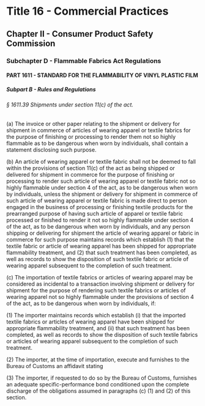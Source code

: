 
# Title 16 - Commercial Practices
## Chapter II - Consumer Product Safety Commission
### Subchapter D - Flammable Fabrics Act Regulations
#### PART 1611 - STANDARD FOR THE FLAMMABILITY OF VINYL PLASTIC FILM
##### Subpart B - Rules and Regulations
###### § 1611.39 Shipments under section 11(c) of the act.

(a) The invoice or other paper relating to the shipment or delivery for shipment in commerce of articles of wearing apparel or textile fabrics for the purpose of finishing or processing to render them not so highly flammable as to be dangerous when worn by individuals, shall contain a statement disclosing such purpose.

(b) An article of wearing apparel or textile fabric shall not be deemed to fall within the provisions of section 11(c) of the act as being shipped or delivered for shipment in commerce for the purpose of finishing or processing to render such article of wearing apparel or textile fabric not so highly flammable under section 4 of the act, as to be dangerous when worn by individuals, unless the shipment or delivery for shipment in commerce of such article of wearing apparel or textile fabric is made direct to person engaged in the business of processing or finishing textile products for the prearranged purpose of having such article of apparel or textile fabric processed or finished to render it not so highly flammable under section 4 of the act, as to be dangerous when worn by individuals, and any person shipping or delivering for shipment the article of wearing apparel or fabric in commerce for such purpose maintains records which establish (1) that the textile fabric or article of wearing apparel has been shipped for appropriate flammability treatment, and (2) that such treatment has been completed, as well as records to show the disposition of such textile fabric or article of wearing apparel subsequent to the completion of such treatment.

(c) The importation of textile fabrics or articles of wearing apparel may be considered as incidental to a transaction involving shipment or delivery for shipment for the purpose of rendering such textile fabrics or articles of wearing apparel not so highly flammable under the provisions of section 4 of the act, as to be dangerous when worn by individuals, if:

(1) The importer maintains records which establish (i) that the imported textile fabrics or articles of wearing apparel have been shipped for appropriate flammability treatment, and (ii) that such treatment has been completed, as well as records to show the disposition of such textile fabrics or articles of wearing apparel subsequent to the completion of such treatment.

(2) The importer, at the time of importation, execute and furnishes to the Bureau of Customs an affidavit stating

(3) The importer, if requested to do so by the Bureau of Customs, furnishes an adequate specific-performance bond conditioned upon the complete discharge of the obligations assumed in paragraphs (c) (1) and (2) of this section.
